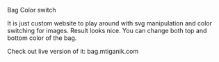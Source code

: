 Bag Color switch

It is just custom website to play around with svg manipulation and color switching for images. Result looks nice. You can change both top and bottom color of the bag.

Check out live version of it: bag.mtiganik.com
